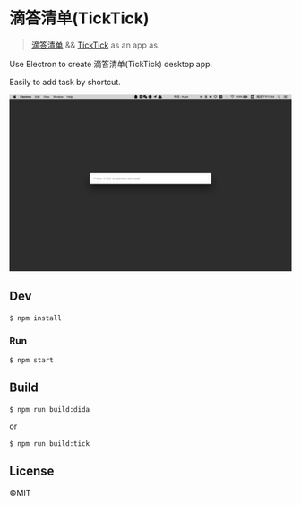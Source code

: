 # 滴答清单(TickTick)

> [滴答清单](https://dida365.com/) && [TickTick](https://ticktick.com/) as an app as.

Use Electron to create 滴答清单(TickTick) desktop app.

Easily to add task by shortcut.

<img src="screenshot.png" width="600">

## Dev

```
$ npm install
```

### Run

```
$ npm start
```

## Build

```
$ npm run build:dida
```
or
```
$ npm run build:tick
```

## License

©MIT
